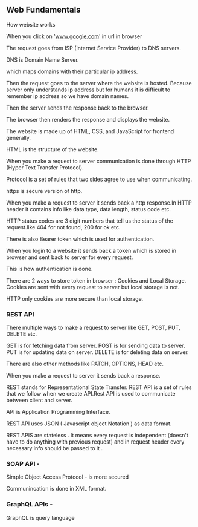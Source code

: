 ## Web Fundamentals 

How website works 

When you click on 'www.google.com' in url in browser

The request goes from ISP (Internet Service Provider) to DNS servers.

DNS is Domain Name Server.

which maps domains with their particular ip address.

Then the request goes to the server where the website is hosted. Because server only understands ip address but for humans it is difficult to remember ip address so we have domain names.

Then the server sends the response back to the browser.

The browser then renders the response and displays the website.

The website is made up of HTML, CSS, and JavaScript for frontend generally.

HTML is the structure of the website.

When you make a request to server communication is done through HTTP (Hyper Text Transfer Protocol).

Protocol is a set of rules that two sides agree to use when communicating.

https is secure version of http.

When you make a request to server it sends back a http response.In HTTP header it contains info like data type, data length, status code etc.

HTTP status codes are 3 digit numbers that tell us the status of the request.like 404 for not found, 200 for ok etc.

There is also Bearer token which is used for authentication.

When you login to a website it sends back a token which is stored in browser and sent back to server for every request.

This is how authentication is done.

There are 2 ways to store token in browser : Cookies and Local Storage. Cookies are sent with every request to server but local storage is not.

HTTP only cookies are more secure than local storage.


### REST API

There multiple ways to make a request to server like GET, POST, PUT, DELETE etc.

GET is for fetching data from server.
POST is for sending data to server.
PUT is for updating data on server.
DELETE is for deleting data on server.

There are also other methods like PATCH, OPTIONS, HEAD etc.

When you make a request to server it sends back a response.


REST stands for Representational State Transfer.
REST API is a set of rules that we follow when we create API.Rest API is used to communicate between client and server.

API is Application Programming Interface.

REST API uses JSON ( Javascript object Notation ) as data format.

REST APIS are stateless . It means every request is independent (doesn't have to do anything with previous request) and in request header every necessary info should be passed to it .

### SOAP API -

Simple Object Access Protocol - is more secured

Communincation is done in XML format.

### GraphQL APIs -

GraphQL is query language